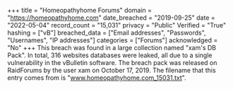 +++
title = "Homeopathyhome Forums"
domain = "https://homeopathyhome.com"
date_breached = "2019-09-25"
date = "2022-05-04"
record_count = "15,031"
privacy = "Public"
Verified = "True"
hashing = ["vB"]
breached_data = ["Email addresses", "Passwords", "Usernames", "IP addresses"]
categories = ["Forums"]
acknowledged = "No"
+++
This breach was found in a large collection named "xam's DB Pack". In total, 316 websites databases were leaked, all due to a single vulnerability in the vBulletin software. The breach pack was released on RaidForums by the user xam on October 17, 2019. The filename that this entry comes from is "www.homeopathyhome.com_15031.txt".
